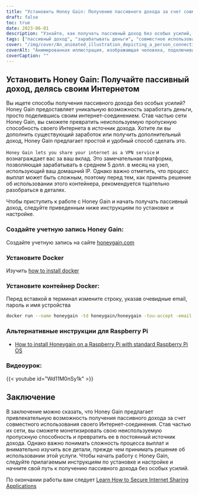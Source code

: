 ```yaml
---
title: "Установить Honey Gain: Получение пассивного дохода за счет совместного использования Интернета"
draft: false
toc: true
date: 2023-06-01
description: "Узнайте, как получать пассивный доход без особых усилий, поделившись своим подключением к Интернету с помощью Honey Gain - платформы, которая вознаграждает вас за ваш вклад."
tags: ["пассивный доход", "зарабатывать деньги", "совместное использование интернета", "Прирост меда", "VPN-сервис", "жилой IP", "процесс выплат", "получение дохода", "дополнительный заработок", "раскрытие потенциала", "вклад сети", "цифровая экономика", "монетизация интернета", "дополнительный доход", "домашний интернет", "получать вознаграждения", "лёгкие деньги", "Использование Интернета", "неиспользуемая полоса пропускания", "поток доходов", "побочная деятельность", "финансовая независимость", "работа на дому", "заработок в Интернете", "возможность получения прибыли", "пассивный заработок", "совместное использование цифровых технологий", "одноранговая сеть", "доходы, основанные на технологиях", "стратегия монетизации"]
cover: "/img/cover/An_animated_illustration_depicting_a_person_connecting_their_internet.png"
coverAlt: "Анимированная иллюстрация, изображающая человека, подключившего свой интернет-роутер к пачке денег, символизирует заработок на совместном использовании интернета с Honey Gain."
coverCaption: ""
---
```


## Установить Honey Gain: Получайте пассивный доход, делясь своим Интернетом

Вы ищете способы получения пассивного дохода без особых усилий? Honey Gain предоставляет уникальную возможность заработать деньги, просто поделившись своим интернет-соединением. Став частью сети Honey Gain, вы сможете превратить неиспользуемую пропускную способность своего Интернета в источник дохода. Хотите ли вы дополнить существующий заработок или получить дополнительный доход, Honey Gain предлагает простой и удобный способ сделать это.

`Honey Gain lets you share your internet as a VPN service` и вознаграждает вас за ваш вклад. Это замечательная платформа, позволяющая зарабатывать в среднем 5 долл. в месяц на узел, использующий ваш домашний IP. Однако важно отметить, что процесс выплат может быть сложным, поэтому перед тем, как принять решение об использовании этого контейнера, рекомендуется тщательно разобраться в деталях.

Чтобы приступить к работе с Honey Gain и начать получать пассивный доход, следуйте приведенным ниже инструкциям по установке и настройке.

### Создайте учетную запись Honey Gain:
Создайте учетную запись на сайте [honeygain.com](https://r.honeygain.me/HONEY9149D)

### Установите Docker

Изучить [how to install docker](https://simeononsecurity.ch/other/creating-profitable-low-powered-crypto-miners/#installing-docker)

### Установите контейнер Docker:
Перед вставкой в терминал измените строку, указав очевидные email, пароль и имя устройства
```bash
docker run --name honeygain -td honeygain/honeygain -tou-accept -email ACCOUNT_EMAIL -pass ACCOUNT_PASSWORD -device DEVICE_NAME
```
### Альтернативные инструкции для Raspberry Pi
- [How to install Honeygain on a Raspberry Pi with standard Raspberry Pi OS](https://www.reddit.com/r/Honeygain/comments/tj8vfa/how_to_install_honeygain_on_a_raspberry_pi_with/)

### Видеоурок:

{{< youtube id="Wd11M0nSy1k" >}}


## Заключение

В заключение можно сказать, что Honey Gain предлагает привлекательную возможность получения пассивного дохода за счет совместного использования своего Интернет-соединения. Став частью их сети, вы сможете монетизировать свою неиспользуемую пропускную способность и превратить ее в постоянный источник дохода. Однако важно понимать сложность процесса выплат и внимательно изучить все детали, прежде чем принимать решение об использовании этой услуги. Чтобы начать работу с Honey Gain, следуйте прилагаемым инструкциям по установке и настройке и начните свой путь к получению пассивного дохода без особых усилий.

По окончании работы вам следует [Learn How to Secure Internet Sharing Applications](https://simeononsecurity.ch/other/how-to-secure-internet-sharing-applications/)


